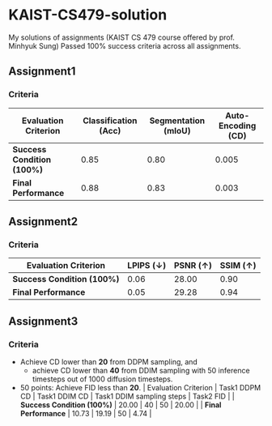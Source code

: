 # KAIST-CS479-solution
My solutions of assignments (KAIST CS 479 course offered by prof. Minhyuk Sung)
Passed 100% success criteria across all assignments.

## Assignment1
### Criteria
| Evaluation Criterion | Classification (Acc) | Segmentation (mIoU) | Auto-Encoding (CD) |
|---|---|---|---|
| **Success Condition \(100%\)** | 0.85 | 0.80 | 0.005 |
| **Final Performance**  | 0.88  | 0.83 | 0.003 |

## Assignment2
### Criteria
| Evaluation Criterion | LPIPS (↓) | PSNR (↑) | SSIM (↑) |
|---|---|---|---|
| **Success Condition \(100%\)** | 0.06 | 28.00 | 0.90 |
| **Final Performance**  | 0.05  | 29.28 | 0.94 |

## Assignment3
### Criteria
- Achieve CD lower than **20** from DDPM sampling, and
    - achieve CD lower than **40** from DDIM sampling with 50 inference timesteps out of 1000 diffusion timesteps.
- 50 points: Achieve FID less than **20**.
| Evaluation Criterion | Task1 DDPM CD | Task1 DDIM CD | Task1 DDIM sampling steps | Task2 FID |
| **Success Condition \(100%\)** | 20.00 | 40 | 50 | 20.00 |
| **Final Performance** | 10.73 | 19.19 | 50 | 4.74 |

